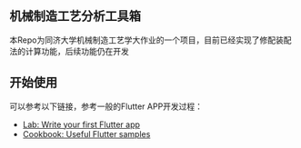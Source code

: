 ## 机械制造工艺分析工具箱

本Repo为同济大学机械制造工艺学大作业的一个项目，目前已经实现了修配装配法的计算功能，后续功能仍在开发

## 开始使用

可以参考以下链接，参考一般的Flutter APP开发过程：

- [Lab: Write your first Flutter app](https://docs.flutter.dev/get-started/codelab)
- [Cookbook: Useful Flutter samples](https://docs.flutter.dev/cookbook)

